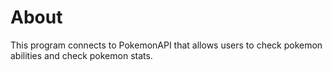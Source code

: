 # About 

This program connects to PokemonAPI that allows users to check pokemon abilities and check pokemon stats.
